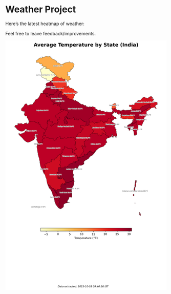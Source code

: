 # Weather Project

Here’s the latest heatmap of weather:

Feel free to leave feedback/improvements.

![India Heatmap](docs/assets/india_heatmap.png?v=DF4CBE)
